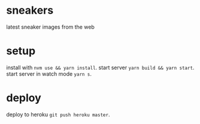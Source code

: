 # sneakers

latest sneaker images from the web

# setup

install with `nvm use && yarn install`.
start server `yarn build && yarn start`.
start server in watch mode `yarn s`.

# deploy

deploy to heroku `git push heroku master`.
